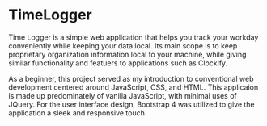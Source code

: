 # TimeLogger
Time Logger is a simple web application that helps you track your workday conveniently while keeping your data local.
Its main scope is to keep proprietary organization information local to your machine, while giving similar functionality and featuers to applications such as Clockify.

As a beginner, this project served as my introduction to conventional web development centered around JavaScript, CSS, and HTML. This applicaion is made up predominately of vanilla JavaScript, with minimal uses of JQuery.
For the user interface design, Bootstrap 4 was utilized to give the application a sleek and responsive touch. 
